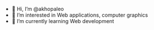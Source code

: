 - 👋 Hi, I’m @akhopaleo
- 👀 I’m interested in Web applications, computer graphics
- 🌱 I’m currently learning Web development
<!--- 💞️ I’m looking to collaborate on anything --->
<!--- 📫 How to reach me: @arfuledo on twitter-->

<!---
akhopaleo/akhopaleo is a ✨ special ✨ repository because its `README.md` (this file) appears on your GitHub profile.
You can click the Preview link to take a look at your changes.
--->
